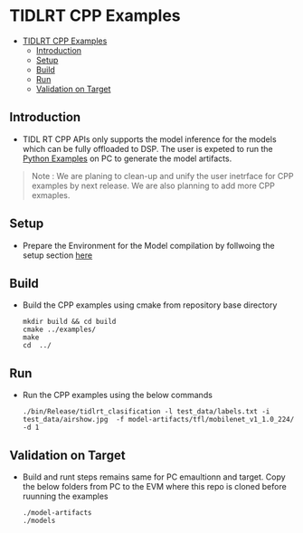 # TIDLRT CPP Examples
- [TIDLRT CPP Examples](#tidlrt-cpp-examples)
  - [Introduction](#introduction)
  - [Setup](#setup)
  - [Build](#build)
  - [Run](#run)
  - [Validation on Target](#validation-on-target)


## Introduction

   - TIDL RT CPP APIs only supports the model inference for the models which can be fully offloaded to DSP. The user is expeted  to run the [Python Examples](../README.md#python-exampe) on PC to generate the model artifacts.
> Note : We are planing to clean-up and unify the user inetrface for CPP examples by next release. We are also planning to add more CPP exmaples.

## Setup
- Prepare the Environment for the Model compilation by follwoing the setup section [here](../README.md#setup)


## Build 
  - Build the CPP examples using cmake from repository base directory
    ```
    mkdir build && cd build
    cmake ../examples/
    make
    cd  ../
    ```

## Run 
  - Run the CPP examples using the below commands
    ```
    ./bin/Release/tidlrt_clasification -l test_data/labels.txt -i test_data/airshow.jpg  -f model-artifacts/tfl/mobilenet_v1_1.0_224/ -d 1
    ```
## Validation on Target
- Build and runt steps remains same for PC emaultionn and target. Copy the below folders from PC to the EVM where this repo is cloned before ruunning the examples
  
    ```
    ./model-artifacts
    ./models
    ```



